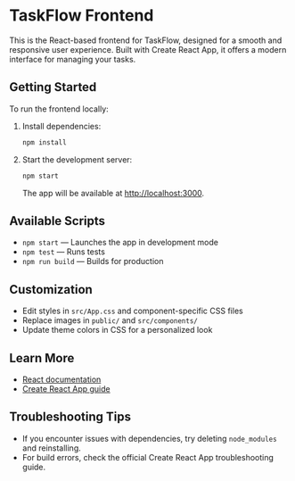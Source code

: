 # TaskFlow Frontend

This is the React-based frontend for TaskFlow, designed for a smooth and responsive user experience. Built with Create React App, it offers a modern interface for managing your tasks.

## Getting Started

To run the frontend locally:

1. Install dependencies:
   ```bash
   npm install
   ```
2. Start the development server:
   ```bash
   npm start
   ```
   The app will be available at [http://localhost:3000](http://localhost:3000).

## Available Scripts

- `npm start` — Launches the app in development mode
- `npm test` — Runs tests
- `npm run build` — Builds for production

## Customization

- Edit styles in `src/App.css` and component-specific CSS files
- Replace images in `public/` and `src/components/`
- Update theme colors in CSS for a personalized look

## Learn More

- [React documentation](https://reactjs.org/)
- [Create React App guide](https://facebook.github.io/create-react-app/docs/getting-started)

## Troubleshooting Tips

- If you encounter issues with dependencies, try deleting `node_modules` and reinstalling.
- For build errors, check the official Create React App troubleshooting guide.
